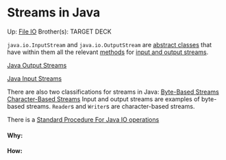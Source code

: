 # Streams in Java

Up: [File IO](file_io)
Brother(s):
TARGET DECK

`java.io.InputStream` and `java.io.OutputStream` are [abstract classes](abstract_classes) that have within them all the relevant [methods](methods) for [input and output streams](input_and_output_streams). 

[Java Output Streams](java_output_streams)

[Java Input Streams](java_input_streams)

There are also two classifications for streams in Java:
	[Byte-Based Streams](byte-based_streams)
	[Character-Based Streams](character-based_streams)
Input and output streams are examples of byte-based streams. `Reader`s and `Writer`s are character-based streams.

There is a [Standard Procedure For Java IO operations](standard_procedure_for_java_io_operations)





























#### Why:
#### How:









